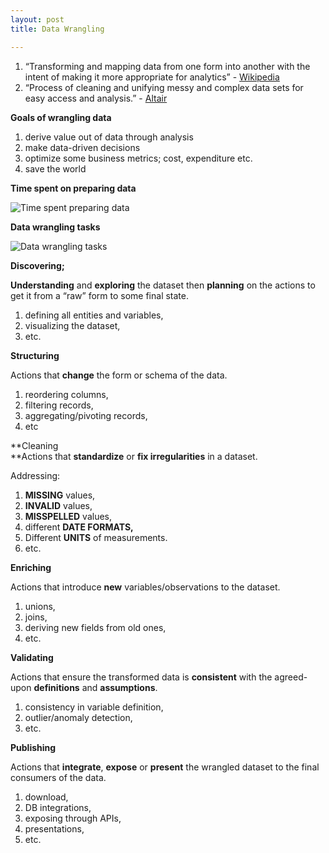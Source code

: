 ```yaml
---
layout: post
title: Data Wrangling

---
```

1. “Transforming and mapping data from one form into another with the intent of making it more appropriate for analytics” - [Wikipedia](https://en.wikipedia.org/wiki/Data_wrangling)
2. “Process of cleaning and unifying messy and complex data sets for easy access and analysis.” - [Altair](https://www.altair.com/what-is-data-wrangling/)

**Goals of wrangling data**

1. derive value out of data through analysis
2. make data-driven decisions
3. optimize some business metrics; cost, expenditure etc.
4. save the world

**Time spent on preparing data**

![](https://thumbor.forbes.com/thumbor/960x0/https%3A%2F%2Fblogs-images.forbes.com%2Fgilpress%2Ffiles%2F2016%2F03%2FLeast-Enjoyable4-1200x511.jpg "Time spent preparing data")

**Data wrangling tasks**

![](https://s26597.pcdn.co/wp-content/uploads/2019/01/TRI-Data-Wrangling-1.png "Data wrangling tasks")

**Discovering;**

**Understanding** and **exploring** the dataset then **planning** on the actions to get it from a “raw” form to some final state.

1. defining all entities and variables,
2. visualizing the dataset,
3. etc.

**Structuring**

Actions that **change** the form or schema of the data.

1. reordering columns,
2. filtering records,
3. aggregating/pivoting records,
4. etc

\**Cleaning  
\**Actions that **standardize** or **fix irregularities** in a dataset.

Addressing:

1. **MISSING** values,
2. **INVALID** values,
3. **MISSPELLED** values,
4. different **DATE FORMATS,**
5. Different **UNITS** of measurements.
6. etc.

**Enriching**

Actions that introduce **new** variables/observations to the dataset.

1. unions,
2. joins,
3. deriving new fields from old ones,
4. etc.

**Validating**

Actions that ensure the transformed data is **consistent** with the agreed-upon **definitions** and **assumptions**.

1. consistency in variable definition,
2. outlier/anomaly detection,
3. etc.

**Publishing**

Actions that **integrate**, **expose** or **present** the wrangled dataset to the final consumers of the data.

1. download,
2. DB integrations,
3. exposing through APIs,
4. presentations,
5. etc.